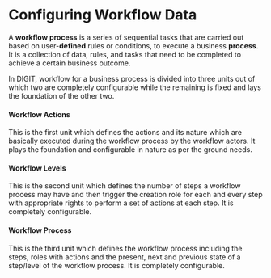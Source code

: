 # Configuring Workflow Data

A **workflow process** is a series of sequential tasks that are carried out based on user-**defined** rules or conditions, to execute a business **process**. It is a collection of data, rules, and tasks that need to be completed to achieve a certain business outcome.

In DIGIT, workflow for a business process is divided into three units out of which two are completely configurable while the remaining is fixed and lays the foundation of the other two.

#### Workflow Actions <a id="Workflow-Actions"></a>

This is the first unit which defines the actions and its nature which are basically executed during the workflow process by the workflow actors. It plays the foundation and configurable in nature as per the ground needs.

#### Workflow Levels <a id="Workflow-Levels"></a>

This is the second unit which defines the number of steps a workflow process may have and then trigger the creation role for each and every step with appropriate rights to perform a set of actions at each step. It is completely configurable.

#### Workflow Process <a id="Workflow-Process"></a>

This is the third unit which defines the workflow process including the steps, roles with actions and the present, next and previous state of a step/level of the workflow process. It is completely configurable.

